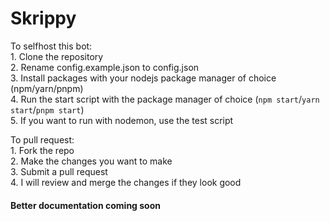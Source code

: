 # Skrippy

To selfhost this bot: <br /> 
    1. Clone the repository <br /> 
    2. Rename config.example.json to config.json <br /> 
    3. Install packages with your nodejs package manager of choice (npm/yarn/pnpm) <br /> 
    4. Run the start script with the package manager of choice (`npm start`/`yarn start`/`pnpm start`) <br /> 
    5. If you want to run with nodemon, use the test script <br /> 

To pull request: <br /> 
    1. Fork the repo <br /> 
    2. Make the changes you want to make <br /> 
    3. Submit a pull request <br /> 
    4. I will review and merge the changes if they look good <br /> 

#### Better documentation coming soon
